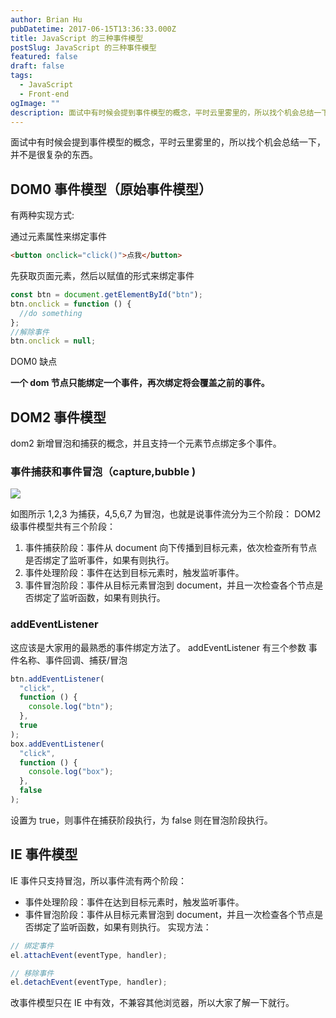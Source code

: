 ```yaml
---
author: Brian Hu
pubDatetime: 2017-06-15T13:36:33.000Z
title: JavaScript 的三种事件模型
postSlug: JavaScript 的三种事件模型
featured: false
draft: false
tags:
  - JavaScript
  - Front-end
ogImage: ""
description: 面试中有时候会提到事件模型的概念，平时云里雾里的，所以找个机会总结一下，并不是很复杂的东西。
---
```


面试中有时候会提到事件模型的概念，平时云里雾里的，所以找个机会总结一下，并不是很复杂的东西。

## DOM0 事件模型（原始事件模型）

有两种实现方式:

通过元素属性来绑定事件

```html
<button onclick="click()">点我</button>
```

先获取页面元素，然后以赋值的形式来绑定事件

```js
const btn = document.getElementById("btn");
btn.onclick = function () {
  //do something
};
//解除事件
btn.onclick = null;
```

DOM0 缺点

**一个 dom 节点只能绑定一个事件，再次绑定将会覆盖之前的事件。**

## DOM2 事件模型

dom2 新增冒泡和捕获的概念，并且支持一个元素节点绑定多个事件。

### 事件捕获和事件冒泡（capture,bubble )

![](https://res.cloudinary.com/dewu7okpv/image/upload/v1675675888/blog/4337988-1137f57e72c25ba1.png_ztxecz.png)

如图所示 1,2,3 为捕获，4,5,6,7 为冒泡，也就是说事件流分为三个阶段： DOM2 级事件模型共有三个阶段：

1. 事件捕获阶段：事件从 document 向下传播到目标元素，依次检查所有节点是否绑定了监听事件，如果有则执行。
2. 事件处理阶段：事件在达到目标元素时，触发监听事件。
3. 事件冒泡阶段：事件从目标元素冒泡到 document，并且一次检查各个节点是否绑定了监听函数，如果有则执行。

### addEventListener

这应该是大家用的最熟悉的事件绑定方法了。 addEventListener 有三个参数 事件名称、事件回调、捕获/冒泡

```js
btn.addEventListener(
  "click",
  function () {
    console.log("btn");
  },
  true
);
box.addEventListener(
  "click",
  function () {
    console.log("box");
  },
  false
);
```

设置为 true，则事件在捕获阶段执行，为 false 则在冒泡阶段执行。

## IE 事件模型

IE 事件只支持冒泡，所以事件流有两个阶段：

- 事件处理阶段：事件在达到目标元素时，触发监听事件。
- 事件冒泡阶段：事件从目标元素冒泡到 document，并且一次检查各个节点是否绑定了监听函数，如果有则执行。
  实现方法：

```js
// 绑定事件
el.attachEvent(eventType, handler);

// 移除事件
el.detachEvent(eventType, handler);
```

改事件模型只在 IE 中有效，不兼容其他浏览器，所以大家了解一下就行。
